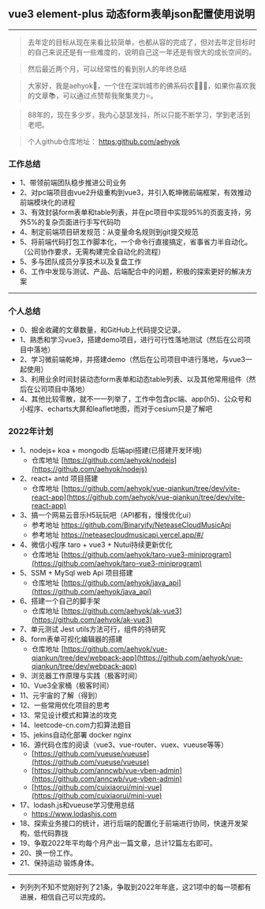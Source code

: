 ## vue3 element-plus 动态form表单json配置使用说明
---
> 去年定的目标从现在来看比较简单，也都从容的完成了，但对去年定目标时的自己来说还是有一些难度的，说明自己这一年还是有很大的成长空间的。

> 然后最近两个月，可以经常性的看到别人的年终总结

> 大家好，我是aehyok🎋，一个住在深圳城市的佛系码农🧚🏻‍♀️，如果你喜欢我的文章📚，可以通过点赞帮我聚集灵力⭐️。

> 88年的，现在多少岁，我内心瑟瑟发抖，所以只能不断学习，学到老活到老吧。

> 个人github仓库地址： [https:github.com/aehyok](https:github.com/aehyok)



### 工作总结

  - 1、带领前端团队稳步推进公司业务
  - 2、对pc端项目由vue2升级重构到vue3，并引入乾坤微前端框架，有效推动前端模块化的进程
  - 3、有效封装form表单和table列表，并在pc项目中实现95%的页面支持，另外5%的复杂页面进行手写代码叻
  - 4、制定前端项目研发规范：从变量命名规则到git提交规范
  - 5、将前端代码打包工作脚本化，一个命令行直接搞定，省事省力半自动化。（公司协作要求，无需构建完全自动化的流程）
  - 5、多与团队成员分享技术以及复盘工作
  - 6、工作中发现与测试、产品、后端配合中的问题，积极的探索更好的解决方案
-------------------
### 个人总结
  - 0、掘金收藏的文章数量，和GitHub上代码提交记录。
  - 1、熟悉和学习vue3，搭建demo项目，进行可行性落地测试（然后在公司项目中落地）
  - 2、学习微前端乾坤，并搭建demo（然后在公司项目中进行落地，与vue3一起使用）
  - 3、利用业余时间封装动态form表单和动态table列表、以及其他常用组件（然后在公司项目中落地）
  - 4、其他比较零散，就不一一列举了，工作中包含pc端、app(h5)、公众号和小程序、echarts大屏和leaflet地图，而对于cesium只是了解吧
### 2022年计划
  - 1、nodejs+ koa + mongodb 后端api搭建(已搭建开发环境)
    - 仓库地址 [https://github.com/aehyok/nodejs](https://github.com/aehyok/nodejs)
  - 2、react+ antd 项目搭建
    - 仓库地址 [https://github.com/aehyok/vue-qiankun/tree/dev/vite-react-app](https://github.com/aehyok/vue-qiankun/tree/dev/vite-react-app)
  - 3、搞一个网易云音乐H5玩玩吧（API都有，慢慢优化ui）
    - 参考地址 https://github.com/Binaryify/NeteaseCloudMusicApi
    - 参考地址 https://neteasecloudmusicapi.vercel.app/#/
  - 4、微信小程序 taro + vue3 + Nutui持续更新优化
    - 仓库地址 [https://github.com/aehyok/taro-vue3-miniprogram](https://github.com/aehyok/taro-vue3-miniprogram)
  - 5、SSM + MySql web Api 项目搭建
    - 仓库地址 [https://github.com/aehyok/java_api](https://github.com/aehyok/java_api)
  - 6、搭建一个自己的脚手架
    - 仓库地址 [https://github.com/aehyok/ak-vue3](https://github.com/aehyok/ak-vue3)
  - 7、单元测试 Jest utils方法可行，组件的待研究
  - 8、form表单可视化编辑器的搭建
    - 仓库地址 [https://github.com/aehyok/vue-qiankun/tree/dev/webpack-app](https://github.com/aehyok/vue-qiankun/tree/dev/webpack-app)
  - 9、浏览器工作原理与实践（极客时间）
  - 10、Vue3全家桶（极客时间）
  - 11、元宇宙的了解（得到）
  - 12、一些常用优化项目的思考
  - 13、常见设计模式和算法的攻克
  - 14、leetcode-cn.com力扣算法题目
  - 15、jekins自动化部署 docker nginx
  - 16、源代码仓库的阅读（vue3、vue-router、vuex、vueuse等等）
    - [https://github.com/vueuse/vueuse](https://github.com/vueuse/vueuse)
    - [https://github.com/anncwb/vue-vben-admin](https://github.com/anncwb/vue-vben-admin)
    - [https://github.com/cuixiaorui/mini-vue](https://github.com/cuixiaorui/mini-vue)
  - 17、lodash.js和vueuse学习使用总结
    - https://www.lodashjs.com
  - 18、探索业务接口的统计，进行后端的配置化于前端进行协同，快速开发架构，低代码靠拢
  - 19、争取2022年平均每个月产出一篇文章，总计12篇左右即可。
  - 20、换一份工作。
  - 21、保持运动 锻炼身体。
-------------------

  - 列列列不知不觉刚好列了21条，争取到2022年年底，这21项中的每一项都有进展，相信自己可以完成的。
